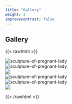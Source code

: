 ```yaml
---
title: "Gallery"
weight: 3
improvecontrast: false
---
```

## Gallery

{{< rawhtml >}}
<!-- <head>
    <link rel="stylesheet" href="assets/cssweb/assets/mobirise-icons/mobirise-icons.css">
    <link rel="stylesheet" href="https://stackpath.bootstrapcdn.com/bootstrap/4.5.0/css/bootstrap.min.css" crossorigin="anonymous">
</head>
<div class="container">
  <div>
    <div class="mbr-gallery-row">
      <div class="mbr-gallery-layout-default">
        <div>
          <div>
            <div class="mbr-gallery-item mbr-gallery-item--p1" data-video-url="false" data-tags="Awesome">
              <div href="#lb-gallery1-4" data-slide-to="0" data-toggle="modal">
                <img src="/img/IMG_7257.jpg" alt="sculpture-of-pregnant-lady" />
                <span class="icon-focus"></span>
                <span class="mbr-gallery-title mbr-fonts-style display-7">Before</span>
              </div>
            </div>
          </div>
        </div>
      </div>
    </div>
  </div>
</div> -->
<div class="container">
  <div class="row">
    <div class="col">
      <img class="image-temp" src="/img/IMG_7244-HDR.jpg" alt="sculpture-of-pregnant-lady" />
    </div>
    <div class="col">
      <img class="image-temp" src="/img/IMG_7257.jpg" alt="sculpture-of-pregnant-lady" />
    </div>
    <div class="col">
      <img class="image-temp" src="/img/IMG_7258.jpg" />
    </div>
  </div>
  <div class="row">
    <div class="col">
      <img class="image-temp" src="/img/pl_indoors.jpg" alt="sculpture-of-pregnant-lady" />
    </div>
    <div class="col">
      <img class="image-temp" src="/img/pl_outside.jpg" alt="sculpture-of-pregnant-lady" />
    </div>
    <div class="col">
      <img class="image-temp" src="/img/IMG_5099.jpg" />
    </div>
  </div>  
</div>

{{< /rawhtml >}}